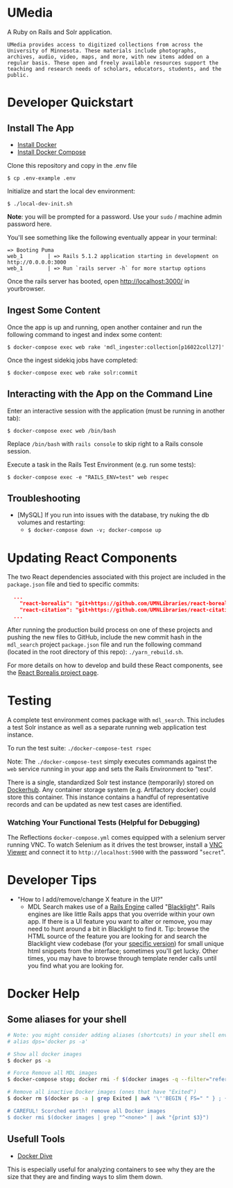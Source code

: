 # UMedia

A Ruby on Rails and Solr application.

```
UMedia provides access to digitized collections from across the University of Minnesota. These materials include photographs, archives, audio, video, maps, and more, with new items added on a regular basis. These open and freely available resources support the teaching and research needs of scholars, educators, students, and the public.
```

# Developer Quickstart

## Install The App

* [Install Docker](https://docs.docker.com/install/linux/docker-ce/ubuntu/)
* [Install Docker Compose](https://docs.docker.com/compose/)

Clone this repository and copy in the .env file

`$ cp .env-example .env`

Initialize and start the local dev environment:

`$ ./local-dev-init.sh`

__Note__: you will be prompted for a password. Use your `sudo` / machine admin password here.

You'll see something like the following eventually appear in your terminal:

```
=> Booting Puma
web_1        | => Rails 5.1.2 application starting in development on http://0.0.0.0:3000
web_1        | => Run `rails server -h` for more startup options
```

Once the rails server has booted, open [http://localhost:3000/](http://localhost:3000/) in yourbrowser.

## Ingest Some Content

Once the app is up and running, open another container and run the following command to ingest and index some content:

`$ docker-compose exec web rake 'mdl_ingester:collection[p16022coll27]'`

Once the ingest sidekiq jobs have completed:

`$ docker-compose exec web rake solr:commit`

## Interacting with the App on the Command Line

Enter an interactive session with the application (must be running in another tab):

`$ docker-compose exec web /bin/bash`

Replace `/bin/bash` with `rails console` to skip right to a Rails console session.

Execute a task in the Rails Test Environment (e.g. run some tests):

`$ docker-compose exec -e "RAILS_ENV=test" web respec`


## Troubleshooting

* [MySQL] If you run into issues with the database, try nuking the db volumes and restarting:
  * `$ docker-compose down -v; docker-compose up`

# Updating React Components

The two React dependencies associated with this project are included in the `package.json` file and tied to specific commits:

```json
  ...
    "react-borealis": "git+https://github.com/UMNLibraries/react-borealis.git#e305e7fd6f4c",
    "react-citation": "git+https://github.com/UMNLibraries/react-citation.git#52091d617b5d",
  ...
```

After running the production build process on one of these projects and pushing the new files to GitHub, include the new commit hash in the `mdl_search` project `package.json` file and run the following command (located in the root directory of this repo): `./yarn_rebuild.sh`.

For more details on how to develop and build these React components, see the [React Borealis project page](https://github.com/UMNLibraries/react-borealis).

# Testing

A complete test environment comes package with `mdl_search`. This includes a test Solr instance as well as a separate running web application test instance.

To run the test suite: `./docker-compose-test rspec`

Note: The `./docker-compose-test` simply executes commands against the `web` service running in your app and sets the Rails Environment to "test".

There is a single, standardized Solr test instance (temporarily) stored on [Dockerhub](https://cloud.docker.com/repository/registry-1.docker.io/cfennell/mdl_solr/tags). Any container storage system (e.g. Artifactory docker) could store this container. This instance contains a handful of representative records and can be updated as new test cases are identified.

### Watching Your Functional Tests (Helpful for Debugging)

The Reflections `docker-compose.yml` comes equipped with a selenium server running VNC. To watch Selenium as it drives the test browser, install a [VNC Viewer](https://www.realvnc.com/en/connect/download/viewer/) and connect it to `http://localhost:5900` with the password "`secret`".


# Developer Tips

* "How to I add/remove/change X feature in the UI?"
  * MDL Search makes use of a [Rails Engine](https://guides.rubyonrails.org/engines.html) called "[Blacklight](https://github.com/projectblacklight/blacklight)". Rails engines are like little Rails apps that you override within your own app. If there is a UI feature you want to alter or remove, you may need to hunt around a bit in Blacklight to find it. Tip: browse the HTML source of the feature you are looking for and search the Blacklight view codebase (for your [specific version](https://github.com/projectblacklight/blacklight/tree/v6.10.1/app/views)) for small unique html snippets from the interface; sometimes you'll get lucky. Other times, you may have to browse through template render calls until you find what you are looking for.

# Docker Help

## Some aliases for your shell

```bash
# Note: you might consider adding aliases (shortcuts) in your shell env to make it easier to run these commands. e.g.:
# alias dps='docker ps -a'

# Show all docker images
$ docker ps -a

# Force Remove all MDL images
$ docker-compose stop; docker rmi -f $(docker images -q --filter="reference=mdl*")

# Remove all inactive Docker images (ones that have "Exited")
$ docker rm $(docker ps -a | grep Exited | awk '\''BEGIN { FS=" " } ; {print $1;}'\'')

# CAREFUL! Scorched earth! remove all Docker images
$ docker rmi $(docker images | grep "^<none>" | awk "{print $3}")
```

## Usefull Tools

* [Docker Dive](https://github.com/wagoodman/dive)

This is especially useful for analyzing containers to see why they are the size that they are and finding ways to slim them down.